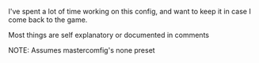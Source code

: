 I've spent a lot of time working on this config, and want to keep it in case I
come back to the game.

Most things are self explanatory or documented in comments

NOTE: Assumes mastercomfig's none preset
